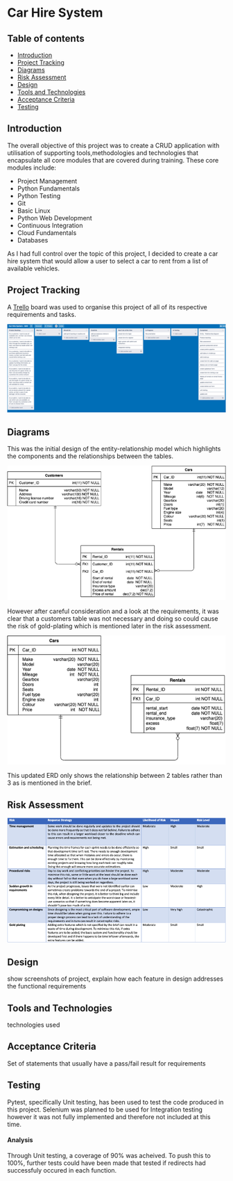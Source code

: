 # Car Hire System

## Table of contents
* [Introduction](#introduction)
* [Project Tracking](#project-tracking)
* [Diagrams](#diagrams)
* [Risk Assessment](#risk-assessment)
* [Design](#design)
* [Tools and Technologies](#tools-and-technologies)
* [Acceptance Criteria](#acceptance-criteria)
* [Testing](#testing)

## Introduction

The overall objective of this project was to create a CRUD application with utilisation of supporting tools,methodologies and technologies that encapsulate all core modules that are covered during training. These core modules include: 

* Project Management 
* Python Fundamentals 
* Python Testing 
* Git 
* Basic Linux 
* Python Web Development 
* Continuous Integration 
* Cloud Fundamentals 
* Databases


As I had full control over the topic of this project, I decided to create a car hire system that would allow a user to select a car to rent from a list of available vehicles.

## Project Tracking

A [Trello][trello-link] board was used to organise this project of all of its respective requirements and tasks.

![Trello sc][trello-sc-link]

## Diagrams

This was the initial design of the entity-relationship model which highlights the components and the relationships between the tables.

![ERD][erd-link]

However after careful consideration and a look at the requirements, it was clear that a customers table was not necessary and doing so could cause the risk of gold-plating which is mentioned later in the risk assessment.

![ERD2][erd2-link]

This updated ERD only shows the relationship between 2 tables rather than 3 as is mentioned in the brief.  


## Risk Assessment

![Risk Assessment][ra-link]

## Design

show screenshots of project, explain how each feature in design addresses the functional requirements

## Tools and Technologies

technologies used

## Acceptance Criteria

Set of statements that usually have a pass/fail result for requirements

## Testing

Pytest, specifically Unit testing, has been used to test the code produced in this project. Selenium was planned to be used for Integration testing however it was not fully implemented and therefore not included at this time.

#### Analysis

Through Unit testing, a coverage of 90% was acheived. To push this to 100%, further tests could have been made that tested if redirects had successfuly occured in each function.


[trello-link]: https://trello.com/b/VTXiegA8/car-hire-system-qac
[trello-sc-link]: https://github.com/HamzaYacub/QAC-Fundamental-Project/blob/master/Documentation/Trello.png
[erd-link]: https://github.com/HamzaYacub/QAC-Fundamental-Project/blob/master/Documentation/ERD%20Diagram.png
[erd2-link]: https://github.com/HamzaYacub/QAC-Fundamental-Project/blob/master/Documentation/ERD%20Diagram%20v2.png
[ra-link]: https://github.com/HamzaYacub/QAC-Fundamental-Project/blob/master/Documentation/risk%20assessment%20pic.png
[pb-link]: https://github.com/HamzaYacub/QAC-Fundamental-Project/blob/master/Documentation/product%20backlog.png
